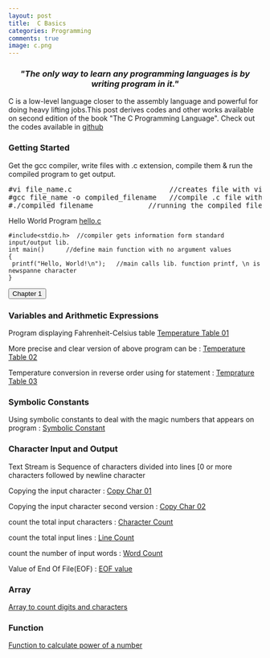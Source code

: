 ```yaml
---
layout: post 
title:  C Basics  
categories: Programming
comments: true
image: c.png
---
```

<h3><center><i>"The only way to learn any programming languages is by writing program in it."</i></center></h3>

<!--continue-->
C is a low-level language closer to the assembly language and powerful for doing heavy lifting jobs.This post derives codes and other works available on second edition of the book "The C Programming Language". Check out the codes available in <a href="https://github.com/avadhuta03/C-Basics">github</a>



<h3>Getting Started</h3>
<p>Get the gcc compiler, write files with .c extension, compile them & run the compiled program to get output.</p>
<pre>
#vi file_name.c                       //creates file with vi editor
#gcc file_name -o compiled_filename   //compile .c file with gcc compiler
#./compiled_filename		     //running the compiled file
</pre>

Hello World Program <a href="https://github.com/Avadhuta03/C-Basics/blob/master/chapter_01/1.1-hello.c">hello.c</a>

<pre><code>#include&lt;stdio.h>  //compiler gets information form standard input/output lib. 
int main()		//define main function with no argument values  
{
 printf("Hello, World!\n");   //main calls lib. function printf, \n is newspanne character
}
</code></pre>

<button>Chapter 1</button>

<h3>Variables and Arithmetic Expressions</h3>  
<span>Program displaying Fahrenheit-Celsius table</span>
<a href="https://github.com/Avadhuta03/C-Basics/blob/master/chapter_01/1.2-tempTable_01.c" >Temperature Table 01</a>

<span>More precise and clear version of above program can be : </span>
<a href="https://github.com/Avadhuta03/C-Basics/blob/master/chapter_01/1.2-tempTable_02.c">Temperature Table 02</a>

<span> Temperature conversion in reverse order  using for statement : </span>
<a href="https://github.com/Avadhuta03/C-Basics/blob/master/chapter_01/1.3-tempTable_03.c">Temprature Table 03</a>

<h3>Symbolic Constants</h3>
<span>Using symbolic constants to deal with the magic numbers that appears on program : </span><a href="https://github.com/Avadhuta03/C-Basics/blob/master/chapter_01/1.4-symbolic_constant.c">Symbolic Constant</a>


<h3>Character Input and Output</h3>
<p>Text Stream is Sequence of characters divided into lines [0 or more characters followed by newline character</p>

<span>Copying the input character : </span><a href="https://github.com/Avadhuta03/C-Basics/blob/master/chapter_01/1.5.1-copy_char_01.c" target="__blank" >Copy Char 01</a>

<span>Copying the input character second version : </span><a href="https://github.com/Avadhuta03/C-Basics/blob/master/chapter_01/1.5.1-copy_char_02.c">Copy Char 02</a>


<span>count the total input characters : </span><a href="https://github.com/Avadhuta03/C-Basics/blob/master/chapter_01/1.5.2-char_count.c">Character Count</a>

<span>count the total input lines : </span><a href="https://github.com/Avadhuta03/C-Basics/blob/master/chapter_01/1.5.3-line_count.c">Line Count</a>

<span>count the number of input words : </span><a href="https://github.com/Avadhuta03/C-Basics/blob/master/chapter_01/1.5.4-word_count.c"> Word Count</a>

<span>Value of End Of File(EOF) : </span>
<a href="https://github.com/Avadhuta03/C-Basics/blob/master/chapter_01/Ex-1-6-EOF_value.c"> EOF value</a>

<h3>Array</h3>
<a href="https://github.com/Avadhuta03/C-Basics/blob/master/chapter_01/1.6-array_01.c" target="__blank">Array to count digits and characters</a>

<h3>Function</h3>
<a href="https://github.com/Avadhuta03/C-Basics/blob/master/chapter_01/1.7-function_01.c" target="__blank">Function to calculate power of a number</a>

